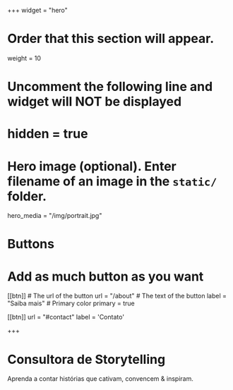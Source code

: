 +++
widget = "hero"
# Order that this section will appear.
weight = 10

# Uncomment the following line and widget will NOT be displayed
# hidden = true

# Hero image (optional). Enter filename of an image in the `static/` folder.
hero_media = "/img/portrait.jpg"

# Buttons
# Add as much button as you want
[[btn]]
	# The url of the button
  url = "/about"
	# The text of the button
  label = "Saiba mais"
	# Primary color
	primary = true

[[btn]]
  url = "#contact"
  label = 'Contato'

+++

# Consultora de **Storytelling**

Aprenda a contar histórias que cativam, convencem & inspiram.

